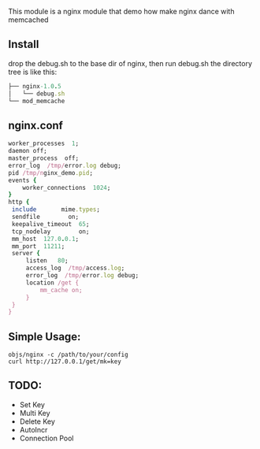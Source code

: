 This module is a nginx module that demo how make nginx dance with memcached

## Install
   drop the debug.sh to the base dir of nginx, then run debug.sh
   the directory tree is like this:

   ```ruby
   ├── nginx-1.0.5 
   │   └── debug.sh
   └── mod_memcache  
   ```

## nginx.conf
   ```ruby
   worker_processes  1;
   daemon off; 
   master_process  off;
   error_log  /tmp/error.log debug;
   pid /tmp/nginx_demo.pid;
   events {
	   worker_connections  1024;
   }
   http {
   	include       mime.types;
   	sendfile        on;
   	keepalive_timeout  65;
   	tcp_nodelay        on;
   	mm_host  127.0.0.1;
   	mm_port  11211;
   	server {
   		listen   80;
   		access_log  /tmp/access.log;
   		error_log  /tmp/error.log debug;
   		location /get {
   			mm_cache on;
   		}
   	}
   }
   ```
## Simple Usage:
   ```shell
   objs/nginx -c /path/to/your/config
   curl http://127.0.0.1/get/mk=key
   ```

## TODO:
   * Set Key
   * Multi Key
   * Delete Key
   * AutoIncr
   * Connection Pool